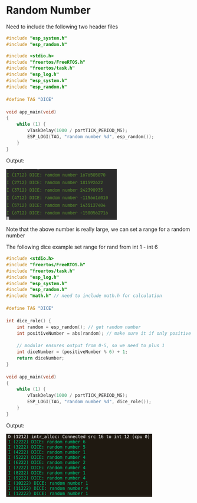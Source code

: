 # Random Number
Need to include the following two header files
```c
#include "esp_system.h"
#include "esp_random.h"
```
```c
#include <stdio.h>
#include "freertos/FreeRTOS.h"
#include "freertos/task.h"
#include "esp_log.h"
#include "esp_system.h"
#include "esp_random.h"

#define TAG "DICE"

void app_main(void)
{
    while (1) {
        vTaskDelay(1000 / portTICK_PERIOD_MS);
        ESP_LOGI(TAG, "random number %d", esp_random());
    }
}
```
Output: 

<img src = "./image/rand-num.png" width = "300">

Note that the above number is really large, we can set a range for a random number

The following dice example set range for rand from int 1 - int 6

```c
#include <stdio.h>
#include "freertos/FreeRTOS.h"
#include "freertos/task.h"
#include "esp_log.h"
#include "esp_system.h"
#include "esp_random.h"
#include "math.h" // need to include math.h for calculation

#define TAG "DICE"

int dice_role() {
    int random = esp_random(); // get random number 
    int positiveNumber = abs(random); // make sure it if only positive
    
    // modular ensures output from 0-5, so we need to plus 1  
    int diceNumber = (positiveNumber % 6) + 1; 
    return diceNumber;
}

void app_main(void)
{
    while (1) {
        vTaskDelay(1000 / portTICK_PERIOD_MS);
        ESP_LOGI(TAG, "random number %d", dice_role());
    }
}
```

Output:

<img src = "./image/rand-dice.png">